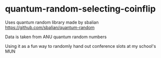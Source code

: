 # quantum-random-selecting-coinflip

Uses quantum random library made by sbalian
https://github.com/sbalian/quantum-random

Data is taken from ANU quantum random numbers

Using it as a fun way to randomly hand out conference slots at my school's MUN
